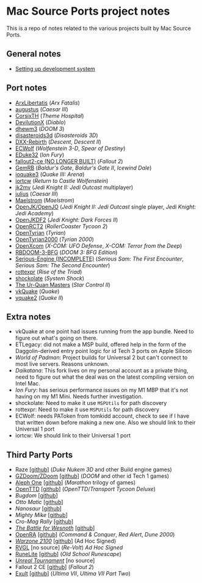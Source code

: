 # Mac Source Ports project notes

This is a repo of notes related to the various projects built by Mac Source Ports. 

## General notes
* [Setting up development system](setup.md)

## Port notes
* [ArxLibertatis](ArxLibertatis.md) (*Arx Fatalis*)
* [augustus](augustus.md) (*Caesar III*)
* [CorsixTH](CorsixTH.md) (*Theme Hospital*)
* [DevilutionX](DevilutionX.md) (*Diablo*)
* [dhewm3](dhewm3.md) (*DOOM 3*)
* [disasteroids3d](disasteroids3d.md) (*Disasteroids 3D*)
* [DXX-Rebirth](DXX-Rebirth.md) (*Descent*, *Descent II*)
* [ECWolf](ECWolf.md) (*Wolfenstein 3-D*, *Spear of Destiny*)
* [EDuke32](EDuke32.md) (*Ion Fury*)
* [fallout2-ce (NO LONGER BUILT)](fallout2-ce.md) (*Fallout 2*)
* [GemRB](GemRB.md) (*Baldur's Gate*, *Baldur's Gate II*, *Icewind Dale*)
* [ioquake3](ioquake3.md) (*Quake III: Arena*)
* [iortcw](iortcw.md) (*Return to Castle Wolfenstein*)
* [jk2mv](jk2mv.md) (*Jedi Knight II: Jedi Outcast* multiplayer)
* [julius](julius.md) (*Caesar III*)
* [Maelstrom](Maelstrom.md) (*Maelstrom*)
* [OpenJK/OpenJO](OpenJK.md) (*Jedi Knight II: Jedi Outcast* single player, *Jedi Knight: Jedi Academy*)
* [OpenJKDF2](OpenJKDF2.md) (*Jedi Knight: Dark Forces II*)
* [OpenRCT2](OpenRCT2.md) (*RollerCoaster Tycoon 2*)
* [OpenTyrian](OpenTyrian.md) (*Tyrian*)
* [OpenTyrian2000](OpenTyrian2000.md) (*Tyrian 2000*)
* [OpenXcom](OpenXcom.md) (*X-COM: UFO Defense*, *X-COM: Terror from the Deep*)
* [RBDOOM-3-BFG](RBDoom3BFG.md) (*DOOM 3: BFG Edition*)
* [Serious-Engine (INCOMPLETE)](Serious-Engine.md) (*Serious Sam: The First Encounter*, *Serious Sam: The Second Encounter*)
* [rottexpr](rottexpr.md) (*Rise of the Triad*)
* [shockolate](shockolate.md) (*System Shock*)
* [The Ur-Quan Masters](uqm.md) (*Star Control II*)
* [vkQuake](vkQuake.md) (*Quake*)
* [yquake2](yquake2.md) (*Quake II*)


## Extra notes
* vkQuake at one point had issues running from the app bundle. Need to figure out what's going on there. 
* ETLegacy: did not make a MSP build, offered help in the form of the Daggolin-derived entry point logic for id Tech 3 ports on Apple Silicon
* *World of Padman*: Project builds for Universal 2 but can't connect to most live servers. Reasons unknown.
* *Daikatana*: This fork lives on my personal account as a private thing, need to figure out what the deal was on the latest compiling version on Intel Mac. 
* *Ion Fury*: has serious performance issues on my M1 MBP that it's not having on my M1 Mini. Needs further investigation.
* shockolate: Need to make it use `MSPUtils` for path discovery
* rottexpr: Need to make it use `MSPUtils` for path discovery
* ECWolf: needs PAToken from tomkidd account, check to see if I have that written down before making a new one. Also we should link to their Universal 1 port
* iortcw: We should link to their Universal 1 port

## Third Party Ports
* Raze [[github](https://github.com/coelckers/Raze)] (*Duke Nukem 3D* and other Build engine games)
* [GZDoom/ZDoom](https://zdoom.org/) [[github](https://github.com/coelckers/gzdoom)] (*DOOM* and other id Tech 1 games)
* [Aleph One](https://alephone.lhowon.org/) [[github](https://github.com/Aleph-One-Marathon)] (*Marathon* trilogy of games)
* [OpenTTD](https://www.openttd.org/) [[github](https://github.com/OpenTTD/OpenTTD)] (*OpenTTD*/*Transport Tycoon Deluxe*)
* *Bugdom* [[github](https://github.com/jorio/Bugdom)]
* *Otto Matic* [[github](https://github.com/jorio/OttoMatic)]
* *Nanosaur* [[github](https://github.com/jorio/Nanosaur)]
* *Mighty Mike* [[github](https://github.com/jorio/MightyMike)] 
* *Cro-Mag Rally* [[github](https://github.com/jorio/CroMagRally)] 
* [*The Battle for Wesnoth*](https://www.wesnoth.org/) [[github](https://github.com/wesnoth/wesnoth)]
* [OpenRA](https://www.openra.net/) [[github](https://github.com/OpenRA/OpenRA)] (*Command & Conquer*, *Red Alert*, *Dune 2000*)
* [*Warzone 2100*](https://wz2100.net/) [[github](https://github.com/Warzone2100/warzone2100)] (Ad Hoc Signed)
* [RVGL](https://rvgl.org/) [no source] (*Re-Volt*) *Ad Hoc Signed*
* [RuneLite](https://runelite.net/) [[github](https://github.com/runelite)] (*Old School Runescape*)
* [*Unreal Tournament*](https://www.oldunreal.com/) [no source]
* Fallout 2 CE [[github](https://github.com/alexbatalov/fallout2-ce)] (*Fallout 2*)
* [Exult](http://exult.sourceforge.net/) [[github](http://prdownloads.sourceforge.net/exult/exult-1.8.tar.gz)] (*Ultima VII*, *Ultima VII Part Two*)